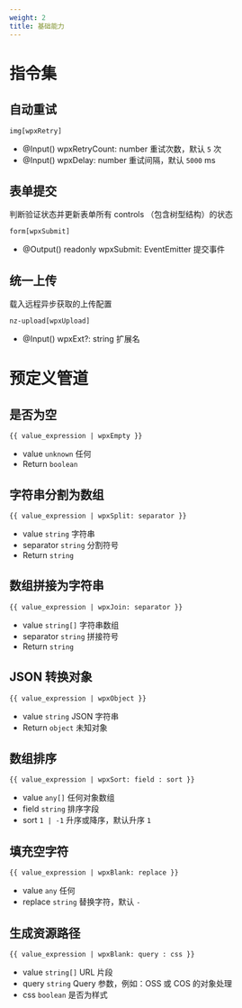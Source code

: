 ```yaml
---
weight: 2
title: 基础能力
---
```


# 指令集

## 自动重试

```
img[wpxRetry]
```

- @Input() wpxRetryCount: number 重试次数，默认 `5` 次 
- @Input() wpxDelay: number 重试间隔，默认 `5000` ms

## 表单提交

判断验证状态并更新表单所有 controls （包含树型结构）的状态

```
form[wpxSubmit]
```

- @Output() readonly wpxSubmit: EventEmitter<any> 提交事件

## 统一上传

载入远程异步获取的上传配置

```
nz-upload[wpxUpload]
```

- @Input() wpxExt?: string 扩展名

# 预定义管道

## 是否为空

```
{{ value_expression | wpxEmpty }}
```

- value `unknown` 任何
- Return `boolean`

## 字符串分割为数组

```
{{ value_expression | wpxSplit: separator }}
```

- value `string` 字符串
- separator `string` 分割符号
- Return `string`

## 数组拼接为字符串

```
{{ value_expression | wpxJoin: separator }}
```

- value `string[]` 字符串数组
- separator `string` 拼接符号
- Return `string`

## JSON 转换对象

```
{{ value_expression | wpxObject }}
```

- value `string` JSON 字符串
- Return `object` 未知对象

## 数组排序

```
{{ value_expression | wpxSort: field : sort }}
```

- value `any[]` 任何对象数组
- field `string` 排序字段
- sort `1 | -1` 升序或降序，默认升序 `1`

## 填充空字符

```
{{ value_expression | wpxBlank: replace }}
```

- value `any` 任何
- replace `string` 替换字符，默认 `-`

## 生成资源路径

```
{{ value_expression | wpxBlank: query : css }}
```

- value `string[]` URL 片段
- query `string` Query 参数，例如：OSS 或 COS 的对象处理
- css `boolean` 是否为样式
